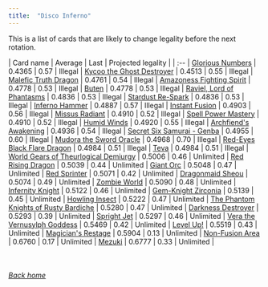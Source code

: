 ```yaml
---
title:  "Disco Inferno"
---
```


This is a list of cards that are likely to change legality before the next rotation.

| Card name | Average | Last | Projected legality |
| :-- |
[Glorious Numbers](https://db.ygoprodeck.com/card/?search=Glorious%20Numbers) | 0.4365 | 0.57 | Illegal |
[Kycoo the Ghost Destroyer](https://db.ygoprodeck.com/card/?search=Kycoo%20the%20Ghost%20Destroyer) | 0.4513 | 0.55 | Illegal |
[Malefic Truth Dragon](https://db.ygoprodeck.com/card/?search=Malefic%20Truth%20Dragon) | 0.4761 | 0.54 | Illegal |
[Amazoness Fighting Spirit](https://db.ygoprodeck.com/card/?search=Amazoness%20Fighting%20Spirit) | 0.4778 | 0.53 | Illegal |
[Buten](https://db.ygoprodeck.com/card/?search=Buten) | 0.4778 | 0.53 | Illegal |
[Raviel, Lord of Phantasms](https://db.ygoprodeck.com/card/?search=Raviel,%20Lord%20of%20Phantasms) | 0.4836 | 0.53 | Illegal |
[Stardust Re-Spark](https://db.ygoprodeck.com/card/?search=Stardust%20Re-Spark) | 0.4836 | 0.53 | Illegal |
[Inferno Hammer](https://db.ygoprodeck.com/card/?search=Inferno%20Hammer) | 0.4887 | 0.57 | Illegal |
[Instant Fusion](https://db.ygoprodeck.com/card/?search=Instant%20Fusion) | 0.4903 | 0.56 | Illegal |
[Missus Radiant](https://db.ygoprodeck.com/card/?search=Missus%20Radiant) | 0.4910 | 0.52 | Illegal |
[Spell Power Mastery](https://db.ygoprodeck.com/card/?search=Spell%20Power%20Mastery) | 0.4910 | 0.52 | Illegal |
[Humid Winds](https://db.ygoprodeck.com/card/?search=Humid%20Winds) | 0.4920 | 0.55 | Illegal |
[Archfiend's Awakening](https://db.ygoprodeck.com/card/?search=Archfiend's%20Awakening) | 0.4936 | 0.54 | Illegal |
[Secret Six Samurai - Genba](https://db.ygoprodeck.com/card/?search=Secret%20Six%20Samurai%20-%20Genba) | 0.4955 | 0.60 | Illegal |
[Mudora the Sword Oracle](https://db.ygoprodeck.com/card/?search=Mudora%20the%20Sword%20Oracle) | 0.4968 | 0.70 | Illegal |
[Red-Eyes Black Flare Dragon](https://db.ygoprodeck.com/card/?search=Red-Eyes%20Black%20Flare%20Dragon) | 0.4984 | 0.51 | Illegal |
[Teva](https://db.ygoprodeck.com/card/?search=Teva) | 0.4984 | 0.51 | Illegal |
[World Gears of Theurlogical Demiurgy](https://db.ygoprodeck.com/card/?search=World%20Gears%20of%20Theurlogical%20Demiurgy) | 0.5006 | 0.46 | Unlimited |
[Red Rising Dragon](https://db.ygoprodeck.com/card/?search=Red%20Rising%20Dragon) | 0.5039 | 0.44 | Unlimited |
[Giant Orc](https://db.ygoprodeck.com/card/?search=Giant%20Orc) | 0.5048 | 0.47 | Unlimited |
[Red Sprinter](https://db.ygoprodeck.com/card/?search=Red%20Sprinter) | 0.5071 | 0.42 | Unlimited |
[Dragonmaid Sheou](https://db.ygoprodeck.com/card/?search=Dragonmaid%20Sheou) | 0.5074 | 0.49 | Unlimited |
[Zombie World](https://db.ygoprodeck.com/card/?search=Zombie%20World) | 0.5090 | 0.48 | Unlimited |
[Infernity Knight](https://db.ygoprodeck.com/card/?search=Infernity%20Knight) | 0.5122 | 0.46 | Unlimited |
[Gem-Knight Zirconia](https://db.ygoprodeck.com/card/?search=Gem-Knight%20Zirconia) | 0.5139 | 0.45 | Unlimited |
[Howling Insect](https://db.ygoprodeck.com/card/?search=Howling%20Insect) | 0.5222 | 0.47 | Unlimited |
[The Phantom Knights of Rusty Bardiche](https://db.ygoprodeck.com/card/?search=The%20Phantom%20Knights%20of%20Rusty%20Bardiche) | 0.5280 | 0.47 | Unlimited |
[Darkness Destroyer](https://db.ygoprodeck.com/card/?search=Darkness%20Destroyer) | 0.5293 | 0.39 | Unlimited |
[Spright Jet](https://db.ygoprodeck.com/card/?search=Spright%20Jet) | 0.5297 | 0.46 | Unlimited |
[Vera the Vernusylph Goddess](https://db.ygoprodeck.com/card/?search=Vera%20the%20Vernusylph%20Goddess) | 0.5469 | 0.42 | Unlimited |
[Level Up!](https://db.ygoprodeck.com/card/?search=Level%20Up!) | 0.5519 | 0.43 | Unlimited |
[Magician's Restage](https://db.ygoprodeck.com/card/?search=Magician's%20Restage) | 0.5904 | 0.13 | Unlimited |
[Non-Fusion Area](https://db.ygoprodeck.com/card/?search=Non-Fusion%20Area) | 0.6760 | 0.17 | Unlimited |
[Mezuki](https://db.ygoprodeck.com/card/?search=Mezuki) | 0.6777 | 0.33 | Unlimited |

<br>

###### [Back home](index)